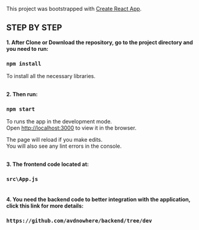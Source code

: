 This project was bootstrapped with [Create React App](https://github.com/facebook/create-react-app).

## STEP BY STEP

**1. After Clone or Download the repository, go to the project directory and you need to run:**

### `npm install`

To install all the necessary libraries.<br/><br/>

**2. Then run:**

### `npm start`

To runs the app in the development mode.<br />
Open [http://localhost:3000](http://localhost:3000) to view it in the browser.

The page will reload if you make edits.<br />
You will also see any lint errors in the console.<br/><br/>

**3. The frontend code located at:**

### `src\App.js`<br/><br/>

**4. You need the backend code to better integration with the application, click this link for more details:**

### `https://github.com/avdnowhere/backend/tree/dev`
